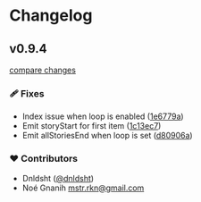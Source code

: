 # Changelog


## v0.9.4

[compare changes](https://github.com/UnevenSoftware/vue-insta-stories/compare/0.9.3...v0.9.4)

### 🩹 Fixes

- Index issue when loop is enabled ([1e6779a](https://github.com/UnevenSoftware/vue-insta-stories/commit/1e6779a))
- Emit storyStart for first item ([1c13ec7](https://github.com/UnevenSoftware/vue-insta-stories/commit/1c13ec7))
- Emit allStoriesEnd when loop is set ([d80906a](https://github.com/UnevenSoftware/vue-insta-stories/commit/d80906a))


### ❤️ Contributors

- Dnldsht ([@dnldsht](http://github.com/dnldsht))
- Noé Gnanih <mstr.rkn@gmail.com>

